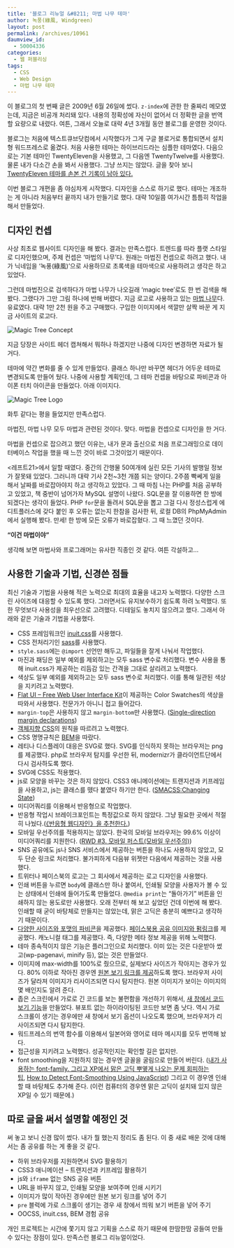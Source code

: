 ```yaml
---
title: '블로그 리뉴얼 &#8211; 마법 나무 테마'
author: 녹풍(綠風, Windgreen)
layout: post
permalink: /archives/10961
daumview_id:
  - 50004336
categories:
  - 웹 퍼블리싱
tags:
  - CSS
  - Web Design
  - 마법 나무 테마
---
```

이 블로그의 첫 번째 글은 2009년 6월 26일에 썼다. `z-index`에 관한 한 줄짜리 메모였는데, 지금은 비공개 처리돼 있다. 내용의 정확성에 자신이 없어서 더 정확한 글을 번역할 요량으로 내렸다. 여튼, 그래서 오늘로 대략 4년 3개월 동안 블로그를 운영한 것이다.

블로그는 처음에 텍스트큐브닷컴에서 시작했다가 그게 구글 블로거로 통합되면서 설치형 워드프레스로 옮겼다. 처음 사용한 테마는 하이브리드라는 심플한 테마였다. 다음으로는 기본 테마인 TwentyEleven을 사용했고, 그 다음엔 TwentyTwelve를 사용했다. 물론 내가 다소간 손을 봐서 사용했다. 그냥 쓰지는 않았다. 글을 찾아 보니 [TwentyEleven 테마를 손본 건 기록이 남아 있다.][1]

이번 블로그 개편을 좀 야심차게 시작했다. 디자인을 스스로 하기로 했다. 테마는 개조하는 게 아니라 처음부터 끝까지 내가 만들기로 했다. 대략 10일쯤 여가시간 틈틈히 작업을 해서 만들었다.

## 디자인 컨셉

사상 최초로 웹사이트 디자인을 해 봤다. 결과는 만족스럽다. 트렌드를 따라 플랫 스타일로 디자인했으며, 주제 컨셉은 &#8216;마법의 나무&#8217;다. 원래는 마법진 컨셉으로 하려고 했다. 내가 닉네임을 &#8216;녹풍(綠風)&#8217;으로 사용하므로 초록색을 테마색으로 사용하려고 생각은 하고 있었다.

그런데 마법진으로 검색하다가 마법 나무가 나오길래 &#8216;magic tree&#8217;로도 한 번 검색을 해 봤다. 그랬다가 그만 그림 하나에 반해 버렸다. 지금 로고로 사용하고 있는 [마법 나무][2]다. 유료였다. 대략 1만 2천 원을 주고 구매했다. 구입한 이미지에서 색깔만 살짝 바꾼 게 지금 사이트의 로고다.

![Magic Tree Concept][3]

지금 당장은 사이트 헤더 캡쳐해서 뭐하나 하겠지만 나중에 디자인 변경하면 자료가 될 거다.

테마에 약간 변화를 줄 수 있게 만들었다. 클래스 하나만 바꾸면 헤더가 어두운 테마로 변경되도록 만들어 뒀다. 나중에 사용할 계획인데, 그 테마 컨셉을 바탕으로 파비콘과 아이폰 터치 아이콘을 만들었다. 아래 이미지다.

![Magic Tree Logo][4]

화투 같다는 평을 들었지만 만족스럽다.

마법진, 마법 나무 모두 마법과 관련된 것이다. 맞다. 마법을 컨셉으로 디자인을 한 거다.

마법을 컨셉으로 잡으려고 했던 이유는, 내가 문과 출신으로 처음 프로그래밍으로 데이터베이스 작업을 했을 때 느낀 것이 바로 그것이었기 때문이다.

<레프트21>에서 일할 때였다. 중간의 간행물 50여개에 실린 모든 기사의 발행일 정보가 잘못돼 있었다. 그러니까 대략 기사 2천~3천 개쯤 되는 양이다. 2주쯤 빡쎄게 일을 해서 날짜를 바로잡아야지 하고 생각하고 있었다. 그 때 마침 나는 PHP를 처음 공부하고 있었고, 책 중반이 넘어가자 MySQL 설명이 나왔다. SQL문을 잘 이용하면 한 방에 되겠다는 생각이 들었다. PHP `for`문을 돌려서 SQL문을 뽑고 그걸 다시 정성스럽게 에디트플러스에 갖다 붙인 후 오류는 없는지 한참을 검사한 뒤, 로컬 DB의 PhpMyAdmin에서 실행해 봤다. 만세! 한 방에 모든 오류가 바로잡혔다. 그 때 느꼈던 것이다.

**&#8220;이건 마법이야&#8221;**

생각해 보면 마법사와 프로그래머는 유사한 직종인 것 같다. 여튼 각설하고&#8230;

## 사용한 기술과 기법, 신경쓴 점들

최신 기술과 기법을 사용해 적은 노력으로 최대의 효율을 내고자 노력했다. 다양한 스크린 사이즈에 대응할 수 있도록 했다. 그러면서도 유지보수하기 쉽도록 하려 노력했다. 또한 무엇보다 사용성을 최우선으로 고려했다. 디테일도 놓치지 않으려고 했다. 그래서 아래와 같은 기술과 기법을 사용했다.

*   CSS 프레임워크인 [inuit.css][5]를 사용했다.
*   CSS 전처리기인 [sass][6]를 사용했다.
*   `style.sass`에는 `@import` 선언만 해두고, 파일들을 잘게 나눠서 작업했다.
*   마진과 패딩은 일부 예외를 제외하고는 모두 sass 변수로 처리했다. 변수 사용을 통해 inuit.css가 제공하는 리듬감 있는 간격을 그대로 살리려고 노력했다.
*   색상도 일부 예외를 제외하고는 모두 sass 변수로 처리했다. 이를 통해 일관된 색상을 지키려고 노력했다.
*   [Flat UI &#8211; Free Web User Interface Kit][7]이 제공하는 Color Swatches의 색상을 따와서 사용했다. 전문가가 아니니 접고 들어갔다.
*   `margin-top`은 사용하지 않고 `margin-bottom`만 사용했다. ([Single-direction margin declarations][8])
*   [객체지향 CSS][9]의 원칙을 따르려고 노력했다.
*   CSS 명명규칙은 [BEM][10]을 따랐다.
*   레티나 디스플레이 대응은 SVG로 했다. SVG를 인식하지 못하는 브라우저는 png를 제공했다. php로 브라우저 탐지를 우선한 뒤, modernizr가 클라이언트단에서 다시 검사하도록 했다.
*   SVG에 CSS도 적용했다.
*   js로 모양을 바꾸는 것은 하지 않았다. CSS3 애니메이션에는 트랜지션과 키프레임을 사용하고, js는 클래스를 뗐다 붙였다 하기만 한다. ([SMACSS:Changing State][11])
*   미디어쿼리를 이용해서 반응형으로 작업했다.
*   반응형 작업시 브레이크포인트는 특정값으로 하지 않았다. 그냥 필요한 곳에서 적절히 나눴다.([《반응형 웹디자인》을 추천한다.][12])
*   모바일 우선주의를 적용하지는 않았다. 한국의 모바일 브라우저는 99.6% 이상이 미디어쿼리를 지원한다. ([RWD #3. 모바일 퍼스트(모바일 우선주의)][13])
*   SNS 공유에도 js나 SNS 서비스에서 제공하는 버튼을 하나도 사용하지 않았고, 모두 단순 링크로 처리했다. 불가피하게 다음뷰 위젯만 다음에서 제공하는 것을 사용했다.
*   트위터나 페이스북의 로고는 그 회사에서 제공하는 로고 디자인을 사용했다.
*   인쇄 버튼을 누르면 `body`에 클래스만 하나 붙여서, 인쇄될 모양을 사용자가 볼 수 있는 상태에서 인쇄에 들어가도록 만들었다. `@media print`는 &#8220;돌아가기&#8221; 버튼을 인쇄하지 않는 용도로만 사용했다. 오래 전부터 해 보고 싶었던 건데 이번에 해 봤다. 인쇄할 때 굳이 바탕체로 만들지는 않았는데, 맑은 고딕은 충분히 예쁘다고 생각하기 때문이다.
*   [다양한 사이즈와 포맷의 파비콘][14]을 제공했다. [페이스북용 공유 이미지와 펌링크][15]를 제공했다. 캐노니컬 태그를 제공했다. 즉, 다양한 메타 정보 제공을 위해 노력했다.
*   테마 종속적이지 않은 기능은 플러그인으로 처리했다. 이미 있는 것은 다운받아 썼고(wp-pagenavi, minify 등), 없는 것은 만들었다.
*   이미지에 max-width를 100%로 줬으므로, 실제보다 사이즈가 작아지는 경우가 있다. 80% 이하로 작아진 경우엔 [원본 보기 링크를 제공][16]하도록 했다. 브라우저 사이즈가 달라져 이미지가 리사이즈되면 다시 탐지한다. 원본 이미지가 보이는 이미지의 몇 배인지도 알려 준다.
*   좁은 스크린에서 가로로 긴 코드를 보는 불편함을 개선하기 위해서, [새 창에서 코드 보기 기능][17]을 만들었다. 뷰포트 없는 하이라이팅된 코드만 보면 좀 낫다. 역시 가로 스크롤이 생기는 경우에만 새 창에서 보기 옵션이 나오도록 했으며, 브라우저가 리사이즈되면 다시 탐지한다.
*   워드프레스의 번역 함수를 이용해서 일본어와 영어로 테마 메시지를 모두 번역해 놨다.
*   접근성을 지키려고 노력했다. 성공적인지는 확인할 길은 없지만.
*   font smoothing을 지원하지 않는 경우엔 글꼴을 굴림으로 만들어 버린다. ([내가 사용하는 font-family. 그리고 XP에서 맑은 고딕 뿌옇게 나오는 문제 회피하는 팁][18], [How to Detect Font-Smoothing Using JavaScript][19]) 그리고 이 경우엔 인쇄할 때 바탕체도 추가해 준다. (이런 컴퓨터의 경우엔 맑은 고딕이 설치돼 있지 않은 XP일 수 있기 때문에.)

## 따로 글을 써서 설명할 예정인 것

써 놓고 보니 신경 많이 썼다. 내가 뭘 했는지 정리도 좀 된다. 이 중 새로 배운 것에 대해서는 좀 공유를 하는 게 좋을 것 같다.

*   하위 브라우저를 지원하면서 SVG 활용하기
*   CSS3 애니메이션 &#8211; 트랜지션과 키프레임 활용하기
*   js와 `iframe` 없는 SNS 공유 버튼
*   URL을 바꾸지 않고, 인쇄될 모양을 보여주며 인쇄 시키기
*   이미지가 많이 작아진 경우에만 원본 보기 링크를 넣어 주기
*   `pre` 블럭에 가로 스크롤이 생기는 경우 새 창에서 띄워 보기 버튼을 넣어 주기
*   OOCSS, inuit.css, BEM 경험 공유

개인 프로젝트는 시간에 쫓기지 않고 기획을 스스로 하기 때문에 한땀한땀 공들여 만들 수 있다는 장점이 있다. 만족스런 블로그 리뉴얼이었다.

 [1]: http://mytory.local/archives/2159
 [2]: http://www.istockphoto.com/stock-illustration-3561299-magic-tree-amp-birdie.php
 [3]: http://dl.dropboxusercontent.com/u/15546257/blog/mytory/magic-tree-01.png
 [4]: http://dl.dropboxusercontent.com/u/15546257/blog/mytory/magic-tree-logo.png
 [5]: http://inuitcss.com/
 [6]: http://sass-lang.com/
 [7]: http://designmodo.com/demo/flat-ui/
 [8]: http://csswizardry.com/2012/06/single-direction-margin-declarations/
 [9]: http://mytory.local/archives/8949
 [10]: http://csswizardry.com/2013/01/mindbemding-getting-your-head-round-bem-syntax/
 [11]: http://smacss.com/book/state
 [12]: http://mytory.local/archives/4892
 [13]: http://tobyyun.tumblr.com/post/58232536556/rwd-3
 [14]: http://www.crystaldesigns.tk/blog/favicon/
 [15]: http://mytory.local/archives/2186
 [16]: https://github.com/mytory/mytory-original-img-link
 [17]: https://github.com/mytory/mytory-code-view
 [18]: http://mytory.local/archives/9743 "내가 사용하는 font-family. 그리고 XP에서 맑은 고딕 뿌옇게 나오는 문제 회피하는 팁"
 [19]: http://www.useragentman.com/blog/2009/11/29/how-to-detect-font-smoothing-using-javascript/